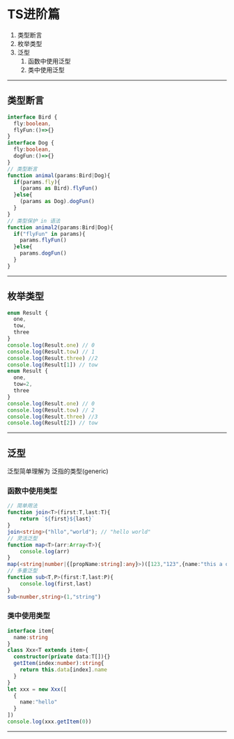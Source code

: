 # TS进阶篇

1. 类型断言
2. 枚举类型
3. 泛型
   1. 函数中使用泛型
   2. 类中使用泛型

---

## 类型断言

```typescript
interface Bird {
  fly:boolean,
  flyFun:()=>{}
}
interface Dog {
  fly:boolean,
  dogFun:()=>{}
}
// 类型断言
function animal(params:Bird|Dog){
  if(params.fly){
    (params as Bird).flyFun()
  }else{
    (params as Dog).dogFun()
  }
}
// 类型保护 in 语法
function animal2(params:Bird|Dog){
  if("flyFun" in params){
    params.flyFun()
  }else{
    params.dogFun()
  }
}
```

---

## 枚举类型

```typescript
enum Result {
  one,
  tow,
  three
}
console.log(Result.one) // 0
console.log(Result.tow) // 1
console.log(Result.three) //2
console.log(Result[1]) // tow
enum Result {
  one,
  tow=2,
  three
}
console.log(Result.one) // 0
console.log(Result.tow) // 2
console.log(Result.three) //3 
console.log(Result[2]) // tow
```

---

## 泛型

泛型简单理解为 泛指的类型(generic)

### 函数中使用类型

```typescript
// 简单用法
function join<T>(first:T,last:T){
    return `${first}${last}`
}
join<string>("hllo","world"); // "hello world"
// 灵活泛型
function map<T>(arr:Array<T>){
    console.log(arr)
}
map(<string|number|{[propName:string]:any}>)([123,"123",{name:"this a object"}])
// 多重泛型
function sub<T,P>(first:T,last:P){
    console.log(first,last)
}
sub<number,string>(1,"string")
```

### 类中使用类型

```typescript
interface item{
  name:string
} 
class Xxx<T extends item>{
  constructor(private data:T[]){}
  getItem(index:number):string{
    return this.data[index].name
  }
}
let xxx = new Xxx([
  {
    name:"hello"
  }
])
console.log(xxx.getItem(0))
```



---

